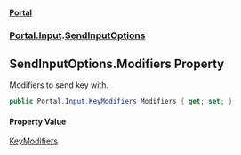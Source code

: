 #### [Portal](index.md 'index')
### [Portal.Input](Portal.Input.md 'Portal.Input').[SendInputOptions](SendInputOptions.md 'Portal.Input.SendInputOptions')

## SendInputOptions.Modifiers Property

Modifiers to send key with.

```csharp
public Portal.Input.KeyModifiers Modifiers { get; set; }
```

#### Property Value
[KeyModifiers](KeyModifiers.md 'Portal.Input.KeyModifiers')